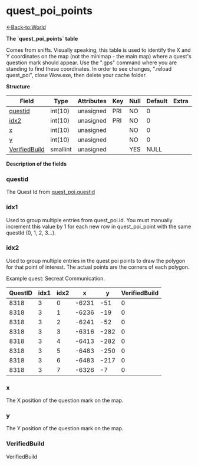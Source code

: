 # quest\_poi\_points

[<-Back-to:World](database-world.md)

**The \`quest\_poi\_points\` table**

Comes from sniffs. Visually speaking, this table is used to identify the X and Y coordinates on the map (not the minimap - the main map) where a quest's question mark should appear. Use the ".gps" command where you are standing to find these coordinates. In order to see changes, ".reload quest\_poi", close Wow.exe, then delete your cache folder.

**Structure**

| Field              | Type     | Attributes | Key | Null | Default | Extra | Comment |
|--------------------|----------|------------|-----|------|---------|-------|---------|
| [questid][1]       | int(10)  | unasigned  | PRI | NO   | 0       |       |         |
| [idx2][2]          | int(10)  | unasigned  | PRI | NO   | 0       |       |         |
| [x][3]             | int(10)  | unasigned  |     | NO   | 0       |       |         |
| [y][4]             | int(10)  | unasigned  |     | NO   | 0       |       |         |
| [VerifiedBuild][5] | smallint | unasigned  |     | YES  | NULL    |       |         |

[1]: #questid
[2]: #idx2
[3]: #x
[4]: #y
[5]: #verifiedbuild

**Description of the fields**

### questid

The Quest Id from [quest\_poi.questid](quest_poi#questid)

### idx1

Used to group multiple entries from quest\_poi.id. You must manually increment this value by 1 for each new row in quest\_poi\_point with the same questId (0, 1, 2, 3...).

### idx2

Used to group multiple entries in the quest poi points to draw the polygon for that point of interest. The actual points are the corners of each polygon.

Example quest: Secreat Communication.

| QuestID | idx1 | idx2 | x     | y    | VerifiedBuild |
|---------|------|------|-------|------|---------------|
| 8318    | 3    | 0    | -6231 | -51  | 0             |
| 8318    | 3    | 1    | -6236 | -19  | 0             |
| 8318    | 3    | 2    | -6241 | -52  | 0             |
| 8318    | 3    | 3    | -6316 | -282 | 0             |
| 8318    | 3    | 4    | -6413 | -282 | 0             |
| 8318    | 3    | 5    | -6483 | -250 | 0             |
| 8318    | 3    | 6    | -6483 | -217 | 0             |
| 8318    | 3    | 7    | -6326 | -7   | 0             |

### x

The X position of the question mark on the map.

### y

The Y position of the question mark on the map.

### VerifiedBuild

VerifiedBuild
